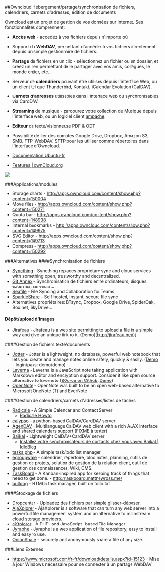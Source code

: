 ##Owncloud
Hébergement/partage/synchronisation de fichiers, calendriers, carnets d'adresses, édition de documents


Owncloud est un projet de gestion de vos données sur internet. Ses fonctionnalités comprennent:
  * **Accès web** - accedez à vos fichiers depuis n'importe où
  * [](../images/folder.png) Support du **WebDAV**, permettant d'accéder à vos fichiers directement depuis un simple gestionnaire de fichiers.
  * **Partage** de fichiers en un clic - sélectionnez un fichier ou un dossier, et créez un lien permettant de le partager avec vos amis, collègues, le monde entier, etc...
  * Serveur de **calendriers** pouvant être utilisés depuis l'interface Web, ou un client tel que Thunderbird, Kontakt, iCalendar Evolution (CalDAV).
  * **Carnets d'adresses** utilisables dans l'interface web ou synchronisables via CardDAV.
  * **Streaming** de musique - parcourez votre collection de Musique depuis l'interface web, ou un logiciel client [ampache](https://en.wikipedia.org/wiki/Ampache#Extensions_.2F_APIs).
  * **Editeur** de texte/visionneuse PDF & ODT
  * Possibilité de lier des comptes Google Drive, Dropbox, Amazon S3, SMB, FTP, WebDAV, SFTP pour les utiliser comme répertoires dans l'interface d'Owncloud.


  * [Documentation Ubuntu-fr](http://doc.ubuntu-fr.org/owncloud)
  * [Features | ownCloud.org](http://owncloud.org/features/)

![](_media/owncloud-mobile.png)

###Applications/modules
  * Storage charts - http://apps.owncloud.com/content/show.php?content=150004
  * Move files - http://apps.owncloud.com/content/show.php?content=150271
  * Quota bar - http://apps.owncloud.com/content/show.php?content=148938
  * Internal bookmarks - http://apps.owncloud.com/content/show.php?content=149975
  * SVG Editor - http://apps.owncloud.com/content/show.php?content=149713
  * Compress - http://apps.owncloud.com/content/show.php?content=150292

###Alternatives
####Synchronisation de fichiers
  * [Syncthing](http://syncthing.net/) - Syncthing replaces proprietary sync and cloud services with something open, trustworthy and decentralized.
  * [Git Annex](http://git-annex.branchable.com/assistant/quickstart/) - Synchronisation de fichiers entre ordinateurs, disques externes, serveurs...
  * [Seafile](http://seafile.com/en/home/) - File Syncing and Collaboration for Teams
  * [SparkleShare](http://sparkleshare.org/) - Self hosted, instant, secure file sync
  * Alternatives propriétaires: BTsync, Dropbox, Google Drive, SpiderOak, Box.net, SkyDrive...

#### Dépôt/upload d'images
 * [Jirafeau](https://gitlab.com/mojo42/Jirafeau/wikis/home) - Jirafeau is a web site permitting to upload a file in a simple way and give an unique link to it. (Demo](http://jirafeau.net/))

####Gestion de fichiers texte/documents
  * [Jotter](https://github.com/yosko/jotter) - Jotter is a lightweight, no database, powerful web notebook that lets you create and manage notes online safely, quickly & easily. ([Demo](http://tools.yosko.net/demos/jotter/) - login/pass: demo/demo)
  * [Laverna](https://laverna.cc/) - Laverna is a JavaScript note taking application with Markdown editor and encryption support. Consider it like open source alternative to Evernote ([SOurce on Github](https://github.com/Laverna/laverna), [Demo](https://laverna.cc/index.html#notes))
 * [OpenNote](https://github.com/FoxUSA/OpenNote) - OpenNote was built to be an open web-based alternative to Microsoft OneNote (T) and EverNote


####Gestion de calendriers/carnets d'adresses/listes de tâches
  * [Radicale](http://radicale.org/) - A Simple Calendar and Contact Server
    * [Radicale Howto](http://www.techrepublic.com/blog/opensource/create-an-easy-to-use-linux-calendar-sharing-server/2042)
  * [calypso](http://keithp.com/calypso/) - a python-based CalDAV/CardDAV server
  * [AgenDAV](http://agendav.org/) - Multilanguage CalDAV web client with a rich AJAX interface and shared calendars support (FIXME à tester)
  * [Baïkal](http://baikal.codr.fr/) - Lightweight CalDAV+CardDAV server
    * [Installez votre synchronisateurs de contacts chez vous avec Baikal | IdleBlog](http://blog.idleman.fr/?p=2337)
  * [tasks.php](https://github.com/RaymiiOrg/tasks.php) - A simple task/todo list manager
  * [egroupware](http://www.egroupware.org/) - calendrier, répertoire, bloc notes,  planning, outils de gestion de projets, solution de gestion de la relation client, outil de gestion des connaissances, Wiki, CMS.
  * [TaskBoard](https://github.com/kiswa/TaskBoard) - A Kanban-inspired app for keeping track of things that need to get done. - http://taskboard.matthewross.me/
 * [bulldog](https://github.com/infews/bulldog) - HTML5 task manager, built on todo.txt

####Stockage de fichiers
  * [Dropcenter](http://projet.idleman.fr/dropcenter/) - Uploadez des fichiers par simple glisser-déposer.
  * [AjaXplorer](http://ajaxplorer.info/) - AjaXplorer is a software that can turn any web server into a powerfull file management system and an alternative to mainstream cloud storage providers.
  * [eXtplorer](http://extplorer.sourceforge.net/) - A PHP- and JavaScript- based File Manager
  * [Jyraphe](http://home.gna.org/jyraphe/) - Jyraphe is a web application of file repository, easy to install and easy to use.
  * [OnionShare](https://onionshare.org/) - securely and anonymously share a file of any size.





  
###Liens Externes
 * https://www.microsoft.com/fr-fr/download/details.aspx?id=15123 - Mise à jour Windows nécessaire pour se connecter à un partage WebDAV
